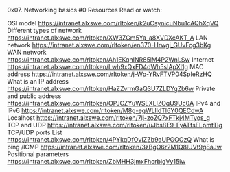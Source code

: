 0x07. Networking basics #0
Resources
Read or watch:

OSI model https://intranet.alxswe.com/rltoken/k2uCsynicuNbu1cAQhXqVQ
Different types of network https://intranet.alxswe.com/rltoken/XW3ZGm5Ya_a8XVDXcAKT_A
LAN network https://intranet.alxswe.com/rltoken/en370-Hrwgi_GUvFcg3bKg
WAN network https://intranet.alxswe.com/rltoken/Ah1EKqnINR85lM4P2WnLSw
Internet https://intranet.alxswe.com/rltoken/Lwh9xQxFD4dWh5sIApXI1g
MAC address https://intranet.alxswe.com/rltoken/j-Wp-YRvFTVP04SpIeRzHQ
What is an IP address https://intranet.alxswe.com/rltoken/HaZZvrmGaQ3U7ZLDYgZb6w
Private and public address https://intranet.alxswe.com/rltoken/OPJCZYuWSEXLIZOqU9Uc0A
IPv4 and IPv6 https://intranet.alxswe.com/rltoken/M8g-egWLlldTl6Y0QECdwA
Localhost https://intranet.alxswe.com/rltoken/7lj-zoZQ7xFTkj4MTyos_g
TCP and UDP https://intranet.alxswe.com/rltoken/uJbs8E9-FyATfsELpmtTIg
TCP/UDP ports List https://intranet.alxswe.com/rltoken/4PYkqDfOvIZZb9aUPGOOzQ
What is ping /ICMP https://intranet.alxswe.com/rltoken/3zBgO6r2M1Q8lUVt9g8aJw
Positional parameters https://intranet.alxswe.com/rltoken/ZbMHH3jmxFhcrbigVy15iw
